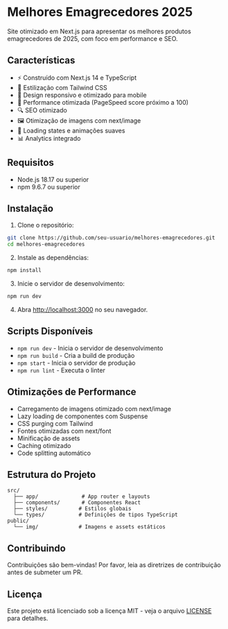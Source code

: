 # Melhores Emagrecedores 2025

Site otimizado em Next.js para apresentar os melhores produtos emagrecedores de 2025, com foco em performance e SEO.

## Características

- ⚡️ Construído com Next.js 14 e TypeScript
- 🎨 Estilização com Tailwind CSS
- 📱 Design responsivo e otimizado para mobile
- 🚀 Performance otimizada (PageSpeed score próximo a 100)
- 🔍 SEO otimizado
- 🖼️ Otimização de imagens com next/image
- 🔄 Loading states e animações suaves
- 📊 Analytics integrado

## Requisitos

- Node.js 18.17 ou superior
- npm 9.6.7 ou superior

## Instalação

1. Clone o repositório:
```bash
git clone https://github.com/seu-usuario/melhores-emagrecedores.git
cd melhores-emagrecedores
```

2. Instale as dependências:
```bash
npm install
```

3. Inicie o servidor de desenvolvimento:
```bash
npm run dev
```

4. Abra [http://localhost:3000](http://localhost:3000) no seu navegador.

## Scripts Disponíveis

- `npm run dev` - Inicia o servidor de desenvolvimento
- `npm run build` - Cria a build de produção
- `npm start` - Inicia o servidor de produção
- `npm run lint` - Executa o linter

## Otimizações de Performance

- Carregamento de imagens otimizado com next/image
- Lazy loading de componentes com Suspense
- CSS purging com Tailwind
- Fontes otimizadas com next/font
- Minificação de assets
- Caching otimizado
- Code splitting automático

## Estrutura do Projeto

```
src/
  ├── app/              # App router e layouts
  ├── components/       # Componentes React
  ├── styles/          # Estilos globais
  └── types/           # Definições de tipos TypeScript
public/
  └── img/             # Imagens e assets estáticos
```

## Contribuindo

Contribuições são bem-vindas! Por favor, leia as diretrizes de contribuição antes de submeter um PR.

## Licença

Este projeto está licenciado sob a licença MIT - veja o arquivo [LICENSE](LICENSE) para detalhes. 